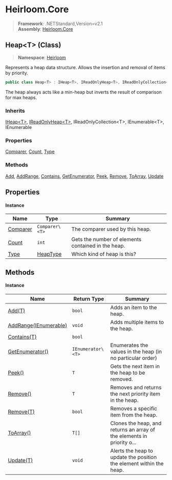 # Heirloom.Core

> **Framework**: .NETStandard,Version=v2.1  
> **Assembly**: [Heirloom.Core][0]

## Heap\<T> (Class)

> **Namespace**: [Heirloom][0]

Represents a heap data structure. Allows the insertion and removal of items by priority.

```cs
public class Heap<T> : IHeap<T>, IReadOnlyHeap<T>, IReadOnlyCollection<T>, IEnumerable<T>, IEnumerable
```

The heap always acts like a min-heap but inverts the result of comparison for max heaps.

### Inherits

[IHeap\<T>][1], [IReadOnlyHeap\<T>][2], IReadOnlyCollection\<T>, IEnumerable\<T>, IEnumerable

### Properties

[Comparer][3], [Count][4], [Type][5]

### Methods

[Add][6], [AddRange][7], [Contains][8], [GetEnumerator][9], [Peek][10], [Remove][11], [ToArray][12], [Update][13]

## Properties

#### Instance

| Name          | Type           | Summary                                            |
|---------------|----------------|----------------------------------------------------|
| [Comparer][3] | `Comparer\<T>` | The comparer used by this heap.                    |
| [Count][4]    | `int`          | Gets the number of elements contained in the heap. |
| [Type][5]     | [HeapType][14] | Which kind of heap is this?                        |

## Methods

#### Instance

| Name                          | Return Type       | Summary                                                                |
|-------------------------------|-------------------|------------------------------------------------------------------------|
| [Add(T)][6]                   | `bool`            | Adds an item to the heap.                                              |
| [AddRange(IEnumerable<T>)][7] | `void`            | Adds multiple items to the heap.                                       |
| [Contains(T)][8]              | `bool`            |                                                                        |
| [GetEnumerator()][9]          | `IEnumerator\<T>` | Enumerates the values in the heap (in no particular order)             |
| [Peek()][10]                  | `T`               | Gets the next item in the heap to be removed.                          |
| [Remove()][11]                | `T`               | Removes and returns the next priority item in the heap.                |
| [Remove(T)][11]               | `bool`            | Removes a specific item from the heap.                                 |
| [ToArray()][12]               | `T[]`             | Clones the heap, and returns an array of the elements in priority o... |
| [Update(T)][13]               | `void`            | Alerts the heap to update the position the element within the heap.    |

[0]: ../../Heirloom.Core.md
[1]: IHeap[T].md
[2]: IReadOnlyHeap[T].md
[3]: Heap[T]/Comparer.md
[4]: Heap[T]/Count.md
[5]: Heap[T]/Type.md
[6]: Heap[T]/Add.md
[7]: Heap[T]/AddRange.md
[8]: Heap[T]/Contains.md
[9]: Heap[T]/GetEnumerator.md
[10]: Heap[T]/Peek.md
[11]: Heap[T]/Remove.md
[12]: Heap[T]/ToArray.md
[13]: Heap[T]/Update.md
[14]: HeapType.md

